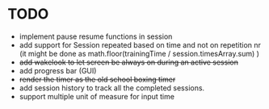 # TODO
* implement pause resume functions in session 
* add support for Session repeated based on time and not on repetition nr (it might be done as math.floor(trainingTime / session.timesArray.sum) )
* ~~add wakelook to let screen be always on during an active session~~
* add progress bar (GUI)
* ~~render the timer as the old school boxing timer~~
* add session history to track all the completed sessions.
* support multiple unit of measure for input time